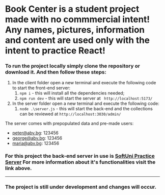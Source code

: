 # Book Center is a student project made with no commmercial intent! Any names, pictures, information and content are used only with the intent to practice React!

### To run the project locally simply clone the repository or download it. And then follow these steps:
1. In the client folder open a new terminal and execute the following code to start the front-end server:
    1. ``npm i`` - this will install all the dependencies needed;
    2. ``npm run dev`` - this will start the server at `` http://localhost:5173/``
2. In the server folder open a new terminal and execute the following code:
    1. ``node .\server.js`` - this will start the back-end and the collections can be reviewed at ```http://localhost:3030/admin/```

The server comes with prepopulated data and pre-made users:
- peter@abv.bg: 123456
- george@abv.bg: 123456
- maria@abv.bg: 123456

### **For this project the back-end server in use is [SoftUni Practice Server](https://github.com/softuni-practice-server/softuni-practice-server) For more information about it's functionalities visit the link above.**

---

### The project is still under development and changes will occur.

